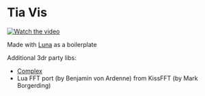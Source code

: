 # Tia Vis

[![Watch the video](https://img.youtube.com/vi/IVhOFMa9rAo/maxresdefault.jpg)](https://youtu.be/IVhOFMa9rAo)

Made with [Luna](https://github.com/MtsReis/luna) as a boilerplate

Additional 3dr party libs:
* [Complex](http://lua-users.org/wiki/LuaMatrix)
* Lua FFT port (by Benjamin von Ardenne) from KissFFT (by Mark Borgerding)
